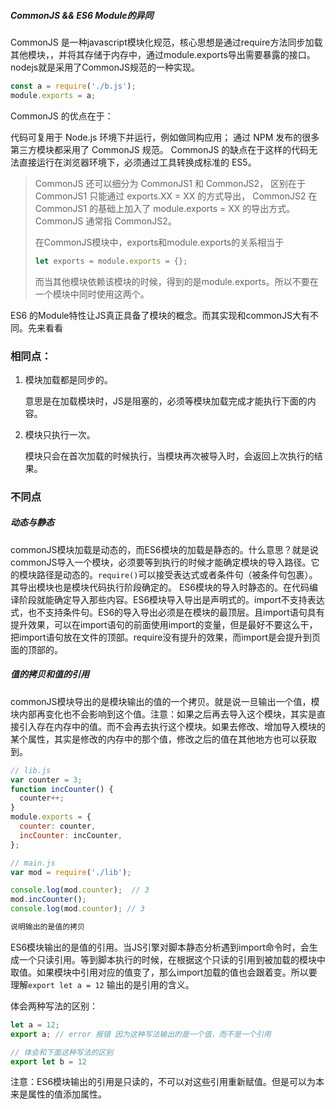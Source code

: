 ##### CommonJS && ES6 Module的异同
CommonJS 是一种javascript模块化规范，核心思想是通过require方法同步加载其他模块，，并将其存储于内存中，通过module.exports导出需要暴露的接口。nodejs就是采用了CommonJS规范的一种实现。

```javascript
const a = require('./b.js');
module.exports = a;
```
CommonJS 的优点在于：

代码可复用于 Node.js 环境下并运行，例如做同构应用；
通过 NPM 发布的很多第三方模块都采用了 CommonJS 规范。
CommonJS 的缺点在于这样的代码无法直接运行在浏览器环境下，必须通过工具转换成标准的 ES5。
> CommonJS 还可以细分为 CommonJS1 和 CommonJS2，
> 区别在于 CommonJS1 只能通过 exports.XX = XX 的方式导出，
> CommonJS2 在 CommonJS1 的基础上加入了 module.exports = XX 的导出方式。 CommonJS 通常指 CommonJS2。
>
> 在CommonJS模块中，exports和module.exports的关系相当于
>
> ````javascript
> let exports = module.exports = {};
> ````
>
> 而当其他模块依赖该模块的时候，得到的是module.exports。所以不要在一个模块中同时使用这两个。

ES6 的Module特性让JS真正具备了模块的概念。而其实现和commonJS大有不同。先来看看

### 相同点：

1. 模块加载都是同步的。

   意思是在加载模块时，JS是阻塞的，必须等模块加载完成才能执行下面的内容。

2. 模块只执行一次。

   模块只会在首次加载的时候执行，当模块再次被导入时，会返回上次执行的结果。

### 不同点

##### 动态与静态

commonJS模块加载是动态的，而ES6模块的加载是静态的。什么意思？就是说commonJS导入一个模块，必须要等到执行的时候才能确定模块的导入路径。它的模块路径是动态的。`require()`可以接受表达式或者条件句（被条件句包裹）。其导出模块也是模块代码执行阶段确定的。
ES6模块的导入时静态的。在代码编译阶段就能确定导入那些内容。ES6模块导入导出是声明式的。import不支持表达式，也不支持条件句。ES6的导入导出必须是在模块的最顶层。且import语句具有提升效果，可以在import语句的前面使用import的变量，但是最好不要这么干，把import语句放在文件的顶部。require没有提升的效果，而import是会提升到页面的顶部的。

##### 值的拷贝和值的引用

commonJS模块导出的是模块输出的值的一个拷贝。就是说一旦输出一个值，模块内部再变化也不会影响到这个值。注意：如果之后再去导入这个模块，其实是直接引入存在内存中的值。而不会再去执行这个模块。如果去修改、增加导入模块的某个属性，其实是修改的内存中的那个值，修改之后的值在其他地方也可以获取到。

```javascript
// lib.js
var counter = 3;
function incCounter() {
  counter++;
}
module.exports = {
  counter: counter,
  incCounter: incCounter,
};

// main.js
var mod = require('./lib');

console.log(mod.counter);  // 3
mod.incCounter();
console.log(mod.counter); // 3

说明输出的是值的拷贝
```



ES6模块输出的是值的引用。当JS引擎对脚本静态分析遇到import命令时，会生成一个只读引用。等到脚本执行的时候，在根据这个只读的引用到被加载的模块中取值。如果模块中引用对应的值变了，那么import加载的值也会跟着变。所以要理解`export let a = 12`  输出的是引用的含义。

体会两种写法的区别：

````javascript
let a = 12;
export a; // error 报错 因为这种写法输出的是一个值，而不是一个引用

// 体会和下面这种写法的区别
export let b = 12
````

注意：ES6模块输出的引用是只读的，不可以对这些引用重新赋值。但是可以为本来是属性的值添加属性。



